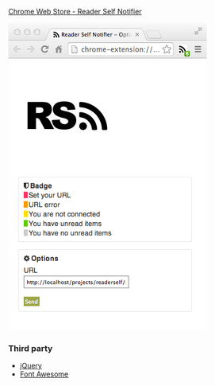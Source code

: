 [Chrome Web Store - Reader Self Notifier](https://chrome.google.com/webstore/detail/reader-self-notifier/ekiehkdmjondgblicoaolfialehhdkoc)

![Screenshot](medias/screenshot.png)

### Third party

* [jQuery](http://jquery.com/)
* [Font Awesome](http://fortawesome.github.io/Font-Awesome/)
